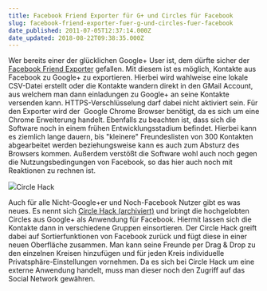```yaml
---
title: Facebook Friend Exporter für G+ und Circles für Facebook
slug: facebook-friend-exporter-fuer-g-und-circles-fuer-facebook
date_published: 2011-07-05T12:37:14.000Z
date_updated: 2018-08-22T09:38:35.000Z
---
```


Wer bereits einer der glücklichen Google+ User ist, dem dürfte sicher der [Facebook Friend Exporter](https://chrome.google.com/webstore/detail/ficlccidpkaiepnnboobcmafnnfoomga) gefallen. Mit diesem ist es möglich, Kontakte aus Facebook zu Google+ zu exportieren. Hierbei wird wahlweise eine lokale CSV-Datei erstellt oder die Kontakte wandern direkt in den GMail Account, aus welchem man dann einladungen zu Google+ an seine Kontakte versenden kann. HTTPS-Verschlüsselung darf dabei nicht aktiviert sein. Für den Exporter wird der  Google Chrome Browser benötigt, da es sich um eine Chrome Erweiterung handelt. Ebenfalls zu beachten ist, dass sich die Software noch in einem frühen Entwicklungsstadium befindet. Hierbei kann es ziemlich lange dauern, bis "kleinere" Freundeslisten von 300 Kontakten abgearbeitet werden beziehungsweise kann es auch zum Absturz des Browsers kommen. Außerdem verstößt die Software wohl auch noch gegen die Nutzungsbedingungen von Facebook, so das hier auch noch mit Reaktionen zu rechnen ist.

[![](//picdump.thafaker.de/2011/07/Facebook-Circle-Hack-1309853005_m.jpg)](__GHOST_URL__/facebook-friend-exporter-fuer-g-und-circles-fuer-facebook/facebook-circle-hack-1309853005_m/)Circle Hack

Auch für alle Nicht-Google+er und Noch-Facebook Nutzer gibt es was neues. Es nennt sich [Circle Hack (archiviert)](http://web.archive.org/web/20110702171117/http://www.circlehack.com:80/) und bringt die hochgelobten Circles aus Google+ als Anwendung für Facebook. Hiermit lassen sich die Kontakte dann in verschiedene Gruppen einsortieren. Der Circle Hack greift dabei auf Sortierfunktionen von Facebook zurück und fügt diese in einer neuen Oberfläche zusammen. Man kann seine Freunde per Drag & Drop zu den einzelnen Kreisen hinzufügen und für jeden Kreis individuelle Privatsphäre-Einstellungen vornehmen. Da es sich bei Circle Hack um eine externe Anwendung handelt, muss man dieser noch den Zugriff auf das Social Network gewähren.
